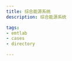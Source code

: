 ```yaml
---
title: 综合能源系统
description: 综合能源系统

tags:
- emtlab
- cases
- directory

---
```


<!-- import DocCardList from '@theme/DocCardList';

<DocCardList /> -->